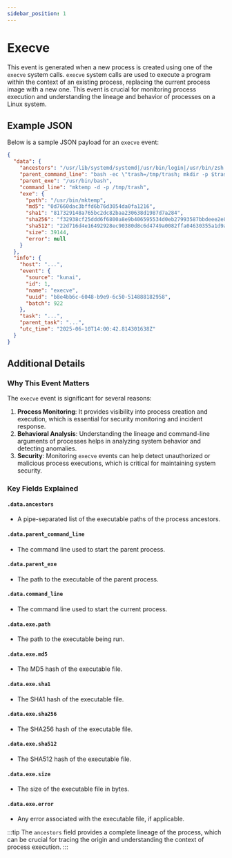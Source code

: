 ```yaml
---
sidebar_position: 1
---
```


# Execve

This event is generated when a new process is created using one of the `execve` system calls. `execve` system calls are used to execute a program within the context of an existing process, replacing the current process image with a new one. This event is crucial for monitoring process execution and understanding the lineage and behavior of processes on a Linux system.

## Example JSON

Below is a sample JSON payload for an `execve` event:

```json
{
  "data": {
    "ancestors": "/usr/lib/systemd/systemd|/usr/bin/login|/usr/bin/zsh|/usr/bin/bash|/usr/bin/xinit|/usr/bin/i3|/usr/bin/bash|/usr/bin/urxvt|/usr/bin/zsh|/usr/bin/bash|/usr/bin/timeout|/usr/bin/bash",
    "parent_command_line": "bash -ec \"trash=/tmp/trash; mkdir -p $trash; while [ true ]; do t=$(mktemp -d -p $trash); for i in {0..100000}; do echo \\\"AHHHH\\\" > $t/test$i.txt; done && rm -rf $t; done\"",
    "parent_exe": "/usr/bin/bash",
    "command_line": "mktemp -d -p /tmp/trash",
    "exe": {
      "path": "/usr/bin/mktemp",
      "md5": "0d7660dac3bffd6b76d3054da0fa1216",
      "sha1": "817329148a765bc2dc82baa230638d1987d7a284",
      "sha256": "f32938cf25ddd6f6800a8e9b406595534d0eb27993587bbdeee2e83dd97d8406",
      "sha512": "22d716d4e16492928ec90380d8c6d4749a0082ffa04630355a1d9a59bd3d196e83169223354a1edd28c5bbec137da96ccc6f42558e30cfe2a4d456a0b4c50fba",
      "size": 39144,
      "error": null
    }
  },
  "info": {
    "host": "...",
    "event": {
      "source": "kunai",
      "id": 1,
      "name": "execve",
      "uuid": "b8e4bb6c-6048-b9e9-6c50-514888182958",
      "batch": 922
    },
    "task": "...",
    "parent_task": "...",
    "utc_time": "2025-06-10T14:00:42.814301638Z"
  }
}
```

## Additional Details

### Why This Event Matters

The `execve` event is significant for several reasons:

1. **Process Monitoring**: It provides visibility into process creation and execution, which is essential for security monitoring and incident response.
2. **Behavioral Analysis**: Understanding the lineage and command-line arguments of processes helps in analyzing system behavior and detecting anomalies.
3. **Security**: Monitoring `execve` events can help detect unauthorized or malicious process executions, which is critical for maintaining system security.

### Key Fields Explained

#### `.data.ancestors`

- A pipe-separated list of the executable paths of the process ancestors.

#### `.data.parent_command_line`

- The command line used to start the parent process.

#### `.data.parent_exe`

- The path to the executable of the parent process.

#### `.data.command_line`

- The command line used to start the current process.

#### `.data.exe.path`

- The path to the executable being run.

#### `.data.exe.md5`

- The MD5 hash of the executable file.

#### `.data.exe.sha1`

- The SHA1 hash of the executable file.

#### `.data.exe.sha256`

- The SHA256 hash of the executable file.

#### `.data.exe.sha512`

- The SHA512 hash of the executable file.

#### `.data.exe.size`

- The size of the executable file in bytes.

#### `.data.exe.error`

- Any error associated with the executable file, if applicable.

:::tip
The `ancestors` field provides a complete lineage of the process, which can be crucial for tracing the origin and understanding the context of process execution.
:::